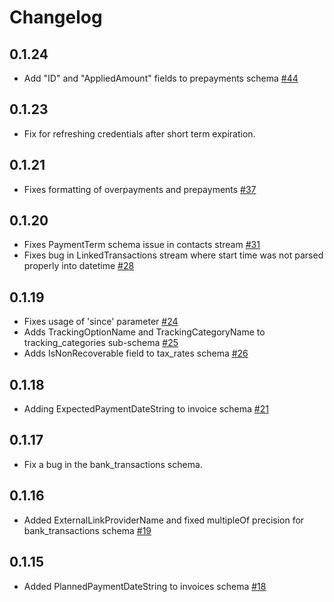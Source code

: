 # Changelog

## 0.1.24
  * Add "ID" and "AppliedAmount" fields to prepayments schema [#44](https://github.com/singer-io/tap-xero/pull/44/files)

## 0.1.23
  * Fix for refreshing credentials after short term expiration.

## 0.1.21
  * Fixes formatting of overpayments and prepayments [#37](https://github.com/singer-io/tap-xero/pull/37)

## 0.1.20
  * Fixes PaymentTerm schema issue in contacts stream [#31](https://github.com/singer-io/tap-xero/pull/31)
  * Fixes bug in LinkedTransactions stream where start time was not parsed properly into datetime [#28](https://github.com/singer-io/tap-xero/pull/28)

## 0.1.19
  * Fixes usage of 'since' parameter [#24](https://github.com/singer-io/tap-xero/pull/24)
  * Adds TrackingOptionName and TrackingCategoryName to tracking_categories sub-schema [#25](https://github.com/singer-io/tap-xero/pull/25)
  * Adds IsNonRecoverable field to tax_rates schema [#26](https://github.com/singer-io/tap-xero/pull/26)

## 0.1.18
  * Adding ExpectedPaymentDateString to invoice schema [#21](https://github.com/singer-io/tap-xero/pull/21)

## 0.1.17
  * Fix a bug in the bank_transactions schema.

## 0.1.16
  * Added ExternalLinkProviderName and fixed multipleOf precision for bank_transactions schema [#19](https://github.com/singer-io/tap-xero/pull/19)

## 0.1.15
  * Added PlannedPaymentDateString to invoices schema [#18](https://github.com/singer-io/tap-xero/pull/18)
